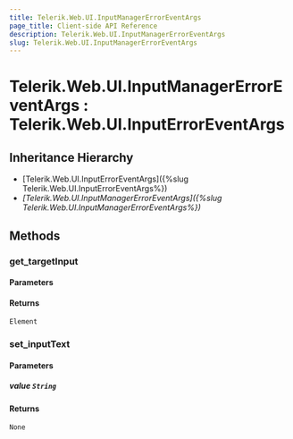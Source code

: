```yaml
---
title: Telerik.Web.UI.InputManagerErrorEventArgs
page_title: Client-side API Reference
description: Telerik.Web.UI.InputManagerErrorEventArgs
slug: Telerik.Web.UI.InputManagerErrorEventArgs
---
```


# Telerik.Web.UI.InputManagerErrorEventArgs : Telerik.Web.UI.InputErrorEventArgs 

## Inheritance Hierarchy

* [Telerik.Web.UI.InputErrorEventArgs]({%slug Telerik.Web.UI.InputErrorEventArgs%})
* *[Telerik.Web.UI.InputManagerErrorEventArgs]({%slug Telerik.Web.UI.InputManagerErrorEventArgs%})*

## Methods

###  get_targetInput

#### Parameters

#### Returns

`Element` 

###  set_inputText

#### Parameters

##### value `String`

#### Returns

`None` 


